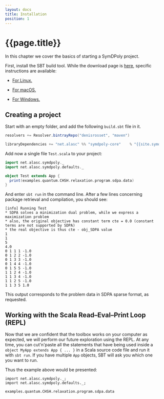 ```yaml
---
layout: docs
title: Installation
position: 1
---
```


# {{page.title}}

In this chapter we cover the basics of starting a SymDPoly project.

First, install the SBT build tool. While the download page is [here](https://www.scala-sbt.org/download.html), specific instructions are available:

- [For Linux.](https://www.scala-sbt.org/1.x/docs/Installing-sbt-on-Linux.html)

- [For macOS.](https://www.scala-sbt.org/1.x/docs/Installing-sbt-on-Mac.html)

- [For Windows.](https://www.scala-sbt.org/1.x/docs/Installing-sbt-on-Windows.html)

## Creating a project

Start with an empty folder, and add the following `build.sbt` file in it.

```scala
resolvers += Resolver.bintrayRepo("denisrosset", "maven")

libraryDependencies += "net.alasc" %% "symdpoly-core"    % "{{site.symdpolyVersion}}"
```

Add now a single file `Test.scala` to your project:
```scala
import net.alasc.symdpoly._
import net.alasc.symdpoly.defaults._

object Test extends App {
  print(examples.quantum.CHSH.relaxation.program.sdpa.data)
}
```

And enter `sbt run` in the command line. After a few lines concerning package retrieval and compilation, you should see:
```
[info] Running Test 
* SDPA solves a minimization dual problem, while we express a maximization problem 
* also, the original objective has constant term cte = 0.0 (constant terms are not supported by SDPA)
* the real objective is thus cte - obj_SDPA value
1
1
5
4.0
0 1 1 1 -1.0
0 1 2 2 -1.0
0 1 3 3 -1.0
0 1 4 4 -1.0
0 1 5 5 -1.0
1 1 2 4 -1.0
1 1 3 4 -1.0
1 1 2 5 -1.0
1 1 3 5 1.0
```

This output corresponds to the problem data in SDPA sparse format, as requested.

## Working with the Scala Read–Eval–Print Loop (REPL)

Now that we are confident that the toolbox works on your computer as expected, we will perform our future exploration using the REPL. At any time, you can cut'n'paste all the statements that have being used inside a `object MyApp extends App { ... }` in a Scala source code file and run it with `sbt run`. If you have multiple `App` objects, SBT will ask you which one you want to run.

Thus the example above would be presented:

```tut
import net.alasc.symdpoly._;
import net.alasc.symdpoly.defaults._;

examples.quantum.CHSH.relaxation.program.sdpa.data
```
